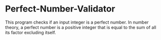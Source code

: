# Perfect-Number-Validator
This program checks if an input integer is a perfect number.
In number theory, a perfect number is a positive integer that is equal to the sum of all its factor excluding itself.
